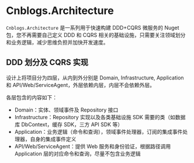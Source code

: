 # Cnblogs.Architecture

`Cnblogs.Architecture` 是一系列用于快速构建 DDD+CQRS 微服务的 Nuget 包，您不再需要自己定义 DDD 和 CQRS 相关的基础设施，只需要关注领域划分和业务逻辑，减少思维负担并加快开发速度。

## DDD 划分及 CQRS 实现

设计上将项目分为四层，从内到外分别是 Domain, Infrastructure, Application 和 API/Web/ServiceAgent，外层依赖内层，内层不会依赖外层。

各层包含的内容如下：

- Domain：实体、领域事件及 Repository 接口
- Infrastructure：Repository 实现以及各类基础设施 SDK 需要的类（如数据库 DbContext，缓存 SDK，三方 API SDK 等）
- Application：业务逻辑（命令和查询），领域事件处理器，订阅的集成事件处理器，自身的集成事件定义
- API/Web/ServiceAgent：提供 Web 服务和身份验证，根据路径调用 Application 层的对应命令和查询，尽量不包含业务逻辑
